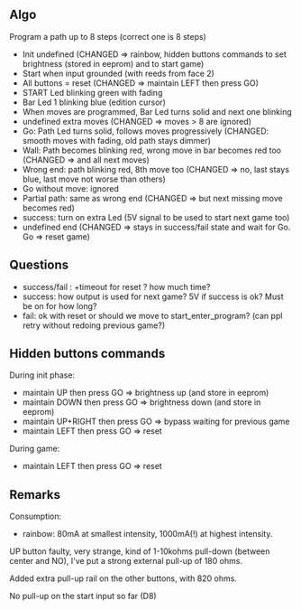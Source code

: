 ## Algo

Program a path up to 8 steps (correct one is 8 steps)

* Init undefined (CHANGED => rainbow, hidden buttons commands to set brightness (stored in eeprom) and to start game)
* Start when input grounded (with reeds from face 2)
* All buttons = reset (CHANGED => maintain LEFT then press GO)
* START Led blinking green with fading
* Bar Led 1 blinking blue (edition cursor)
* When moves are programmed, Bar Led turns solid and next one blinking
* undefined extra moves (CHANGED => moves > 8 are ignored)
* Go: Path Led turns solid, follows moves progressively (CHANGED: smooth moves with fading, old path stays dimmer)
* Wall: Path becomes blinking red, wrong move in bar becomes red too (CHANGED => and all next moves)
* Wrong end: path blinking red, 8th move too (CHANGED => no, last stays blue, last move not worse than others)
* Go without move: ignored
* Partial path: same as wrong end (CHANGED => but next missing move becomes red)
* success: turn on extra Led (5V signal to be used to start next game too)
* undefined end (CHANGED => stays in success/fail state and wait for Go. Go => reset game)

## Questions

* success/fail : +timeout for reset ? how much time?
* success: how output is used for next game? 5V if success is ok? Must be on for how long?
* fail: ok with reset or should we move to start_enter_program? (can ppl retry without redoing previous game?)

## Hidden buttons commands

During init phase:
* maintain UP       then press GO  => brightness up   (and store in eeprom)
* maintain DOWN     then press GO  => brightness down (and store in eeprom)
* maintain UP+RIGHT then press GO  => bypass waiting for previous game
* maintain LEFT     then press GO  => reset

During game:
* maintain LEFT     then press GO  => reset

## Remarks

Consumption:
* rainbow: 80mA at smallest intensity, 1000mA(!) at highest intensity.

UP button faulty, very strange, kind of 1-10kohms pull-down (between center and NO), I've put a strong external pull-up of 180 ohms.

Added extra pull-up rail on the other buttons, with 820 ohms.

No pull-up on the start input so far (D8)
